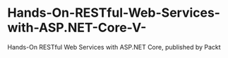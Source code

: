 # Hands-On-RESTful-Web-Services-with-ASP.NET-Core-V-
Hands-On RESTful Web Services with ASP.NET Core, published by Packt
